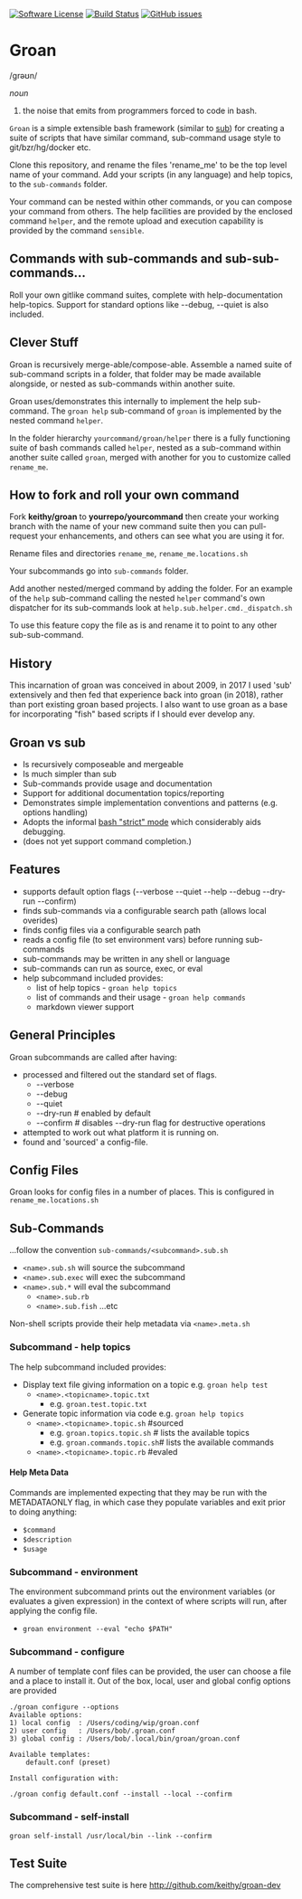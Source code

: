 [![Software License](https://img.shields.io/badge/license-MIT-brightgreen.svg)](LICENSE.md)
[![Build Status](https://travis-ci.com/keithy/groan-dev.svg?branch=master)](https://travis-ci.com/keithy/groan-dev)
[![GitHub issues](https://img.shields.io/github/issues/keithy/groan.svg)](https://github.com/keithy/groan/issues)

# Groan

/ɡrəʊn/

_noun_
	
1. the noise that emits from programmers forced to code in bash. 

`Groan` is a simple extensible bash framework (similar to [sub](https://github.com/basecamp/sub))
for creating a suite of scripts that have similar command, sub-command usage style to git/bzr/hg/docker etc.

Clone this repository, and rename the files 'rename_me' to be the top level name of your command.
Add your scripts (in any language) and help topics, to the `sub-commands` folder. 

Your command can be nested within other commands, or you can compose your command from others. 
The help facilities are provided by the enclosed command `helper`, and the remote upload and execution capability
is provided by the command `sensible`.

## Commands with sub-commands and sub-sub-commands...

Roll your own gitlike command suites, complete with help-documentation help-topics.
Support for standard options like --debug, --quiet is also included.

## Clever Stuff

Groan is recursively merge-able/compose-able. Assemble a named suite of sub-command scripts in a folder, 
that folder may be made available alongside, or nested as sub-commands within another suite.

Groan uses/demonstrates this internally to implement the help sub-command. 
The `groan help` sub-command of `groan` is implemented by the nested command `helper`. 

In the folder hierarchy `yourcommand/groan/helper` there is a fully functioning suite of 
bash commands called `helper`, nested as a sub-command within another suite called `groan`, 
merged with another for you to customize called `rename_me`. 

## How to fork and roll your own command

Fork **keithy/groan** to **yourrepo/yourcommand** then create your working branch with the name of your
new command suite then you can pull-request your enhancements, and others can see what you are using it for.

Rename files and directories `rename_me`, `rename_me.locations.sh`

Your subcommands go into `sub-commands` folder.

Add another nested/merged command by adding the folder. For an example of the `help` sub-command calling
the nested `helper` command's own dispatcher for its sub-commands look at `help.sub.helper.cmd._dispatch.sh`

To use this feature copy the file as is and rename it to point to any other sub-sub-command.

## History

This incarnation of groan was conceived in about 2009, in 2017 I used 'sub' extensively 
and then fed that experience back into groan (in 2018), rather than port existing groan
based projects. I also want to use groan as a base for incorporating "fish" based scripts
if I should ever develop any.

## Groan vs sub

* Is recursively composeable and mergeable
* Is much simpler than sub
* Sub-commands provide usage and documentation
* Support for additional documentation topics/reporting
* Demonstrates simple implementation conventions and patterns (e.g. options handling)
* Adopts the informal [bash "strict" mode](http://redsymbol.net/articles/unofficial-bash-strict-mode/) which considerably aids debugging.
* (does not yet support command completion.)

## Features

* supports default option flags (--verbose --quiet --help --debug --dry-run --confirm)
* finds sub-commands via a configurable search path (allows local overides)
* finds config files via a configurable search path
* reads a config file (to set environment vars) before running sub-commands
* sub-commands may be written in any shell or language
* sub-commands can run as source, exec, or eval
* help subcommand included provides:
	* list of help topics - `groan help topics`
	* list of commands and their usage - `groan help commands`
	* markdown viewer support
	
## General Principles

Groan subcommands are called after having:

* processed and filtered out the standard set of flags.
	* --verbose
	* --debug
	* --quiet
	* --dry-run  # enabled by default
	* --confirm  # disables --dry-run flag for destructive operations
* attempted to work out what platform it is running on. 
* found and 'sourced' a config-file.

## Config Files

Groan looks for config files in a number of places. This is configured in `rename_me.locations.sh`

## Sub-Commands

...follow the convention `sub-commands/<subcommand>.sub.sh`

* `<name>.sub.sh` will source the subcommand
* `<name>.sub.exec` will exec the subcommand
* `<name>.sub.*` will eval the subcommand
	* `<name>.sub.rb`
	* `<name>.sub.fish` ...etc

Non-shell scripts provide their help metadata via `<name>.meta.sh`

### Subcommand - help topics

The help subcommand included provides:

* Display text file giving information on a topic e.g. `groan help test`
	* `<name>.<topicname>.topic.txt`
		* e.g. `groan.test.topic.txt`    
* Generate topic information via code e.g. `groan help topics`
	* `<name>.<topicname>.topic.sh` #sourced
		* e.g. `groan.topics.topic.sh` # lists the available topics
		* e.g. `groan.commands.topic.sh`# lists the available commands
	* `<name>.<topicname>.topic.rb` #evaled

#### Help Meta Data

Commands are implemented expecting that they may be run with the METADATAONLY flag, in which case they populate variables and exit prior to doing anything:

* `$command`
* `$description`
* `$usage`

### Subcommand - environment

The environment subcommand prints out the environment variables (or evaluates a given expression) in the context of where scripts will run, after applying the config file.

* `groan environment --eval "echo $PATH"`

### Subcommand - configure

A number of template conf files can be provided, the user can choose a file and a place to install it. Out of the box, local, user and global config options are provided

    ./groan configure --options
    Available options:
    1) local config  : /Users/coding/wip/groan.conf
    2) user config   : /Users/bob/.groan.conf
    3) global config : /Users/bob/.local/bin/groan/groan.conf
       
    Available templates:
        default.conf (preset)
        
    Install configuration with:
    
    ./groan config default.conf --install --local --confirm 
        
### Subcommand - self-install

    groan self-install /usr/local/bin --link --confirm

## Test Suite

The comprehensive test suite is here http://github.com/keithy/groan-dev
